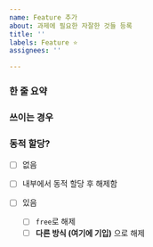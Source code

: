 ```yaml
---
name: Feature 추가
about: 과제에 필요한 자잘한 것들 등록
title: ''
labels: Feature ⭐
assignees: ''

---
```


### 한 줄 요약

### 쓰이는 경우

### 동적 할당?

-  [ ]  없음
  - [ ] 내부에서 동적 할당 후 해제함

- [ ] 있음
  - [ ]  `free`로 해제
  - [ ]  **다른 방식 (여기에 기입)** 으로 해제
